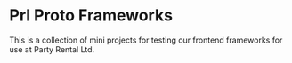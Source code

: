 # Prl Proto Frameworks

This is a collection of mini projects for testing our frontend frameworks for use at Party Rental Ltd.